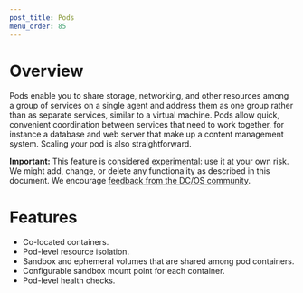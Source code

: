 ```yaml
---
post_title: Pods
menu_order: 85
---
```


# Overview
Pods enable you to share storage, networking, and other resources among a group of services on a single agent and address them as one group rather than as separate services, similar to a virtual machine. Pods allow quick, convenient coordination between services that need to work together, for instance a database and web server that make up a content management system. Scaling your pod is also straightforward.

**Important:** This feature is considered [experimental](/docs/1.9/overview/feature-maturity/#experimental): use it at your own risk. We might add, change, or delete any functionality as described in this document. We encourage [feedback from the DC/OS community](https://dcos.io/community/).
		
# Features
* Co-located containers.
* Pod-level resource isolation.
* Sandbox and ephemeral volumes that are shared among pod containers.
* Configurable sandbox mount point for each container.
* Pod-level health checks.
